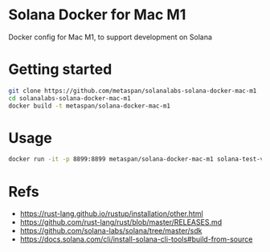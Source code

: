 # Solana Docker for Mac M1
Docker config for Mac M1, to support development on Solana

# Getting started

``` bash
git clone https://github.com/metaspan/solanalabs-solana-docker-mac-m1
cd solanalabs-solana-docker-mac-m1
docker build -t metaspan/solana-docker-mac-m1
```

# Usage

```bash
docker run -it -p 8899:8899 metaspan/solana-docker-mac-m1 solana-test-validator
```

# Refs
- https://rust-lang.github.io/rustup/installation/other.html
- https://github.com/rust-lang/rust/blob/master/RELEASES.md
- https://github.com/solana-labs/solana/tree/master/sdk
- https://docs.solana.com/cli/install-solana-cli-tools#build-from-source
